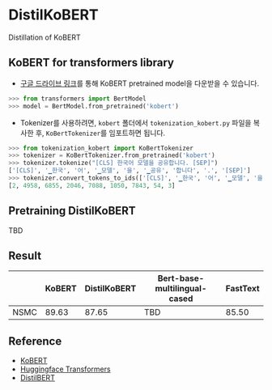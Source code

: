 # DistilKoBERT

Distillation of KoBERT

## KoBERT for transformers library

- [구글 드라이브 링크](https://drive.google.com/open?id=13jTGc7KrvK9xp9e5GvYjyRz6bf2oJux8)를 통해 KoBERT pretrained model을 다운받을 수 있습니다.

```python
>>> from transformers import BertModel
>>> model = BertModel.from_pretrained('kobert')
```

- Tokenizer를 사용하려면, `kobert` 폴더에서 `tokenization_kobert.py` 파일을 복사한 후, `KoBertTokenizer`를 임포트하면 됩니다.

```python
>>> from tokenization_kobert import KoBertTokenizer
>>> tokenizer = KoBertTokenizer.from_pretrained('kobert')
>>> tokenizer.tokenize("[CLS] 한국어 모델을 공유합니다. [SEP]")
['[CLS]', '▁한국', '어', '▁모델', '을', '▁공유', '합니다', '.', '[SEP]']
>>> tokenizer.convert_tokens_to_ids(['[CLS]', '▁한국', '어', '▁모델', '을', '▁공유', '합니다', '.', '[SEP]'])
[2, 4958, 6855, 2046, 7088, 1050, 7843, 54, 3]
```

## Pretraining DistilKoBERT

TBD

## Result

|      | KoBERT | DistilKoBERT | Bert-base-multilingual-cased | FastText |
| ---- | ------ | ------------ | ---------------------------- | -------- |
| NSMC | 89.63  | 87.65        | TBD                          | 85.50    |

## Reference

- [KoBERT](https://github.com/SKTBrain/KoBERT)
- [Huggingface Transformers](https://github.com/huggingface/transformers)
- [DistilBERT](https://github.com/huggingface/transformers/blob/master/examples/distillation/README.md)

